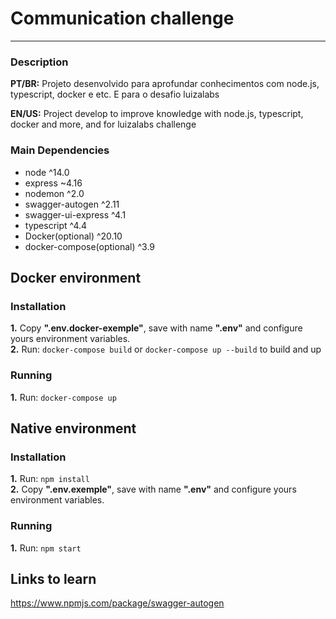 # Communication challenge
***
### Description
**PT/BR:** Projeto desenvolvido para aprofundar conhecimentos com node.js, typescript, docker e etc. E para o desafio luizalabs

**EN/US:** Project develop to improve knowledge with node.js, typescript, docker and more, and for luizalabs challenge

### Main Dependencies
- node ^14.0
- express ~4.16
- nodemon ^2.0
- swagger-autogen ^2.11
- swagger-ui-express ^4.1
- typescript ^4.4
- Docker(optional) ^20.10
- docker-compose(optional) ^3.9

## Docker environment
### Installation
**1.** Copy **".env.docker-exemple"**, save with name **".env"** and configure yours environment variables. \
**2.** Run: `docker-compose build` or `docker-compose up --build` to build and up 
### Running
**1.** Run: `docker-compose up`

## Native environment
### Installation
**1.** Run: `npm install` \
**2.** Copy **".env.exemple"**, save with name **".env"** and configure yours environment variables.
### Running
**1.** Run: `npm start`

## Links to learn
https://www.npmjs.com/package/swagger-autogen